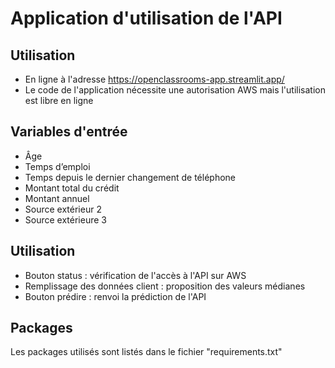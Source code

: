 # Application d'utilisation de l'API

## Utilisation
* En ligne à l'adresse https://openclassrooms-app.streamlit.app/
* Le code de l'application nécessite une autorisation AWS mais l'utilisation est libre en ligne

## Variables d'entrée
* Âge
* Temps d’emploi
* Temps depuis le dernier changement de téléphone
* Montant total du crédit
* Montant annuel
* Source extérieur 2
* Source extérieure 3

## Utilisation
* Bouton status : vérification de l'accès à l'API sur AWS
* Remplissage des données client : proposition des valeurs médianes
* Bouton prédire : renvoi la prédiction de l'API

## Packages
Les packages utilisés sont listés dans le fichier "requirements.txt"
